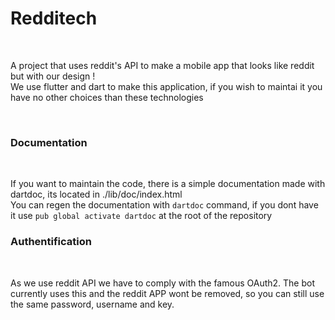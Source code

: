 # Redditech
<br/>

A project that uses reddit's API to make a mobile app that looks like reddit but with our design ! 
<br/>
We use flutter and dart to make this application, if you wish to maintai it you have no other choices than these technologies <br/>

<br/>

### Documentation
<br/>

If you want to maintain the code, there is a simple documentation made with dartdoc, its located in ./lib/doc/index.html <br/>
You can regen the documentation with `dartdoc` command, if you dont have it use `pub global activate dartdoc` at the root of the repository <br/>

### Authentification
<br/>

As we use reddit API we have to comply with the famous OAuth2. The bot currently uses this and the reddit APP wont be removed, so you can still use the same password, username and key.